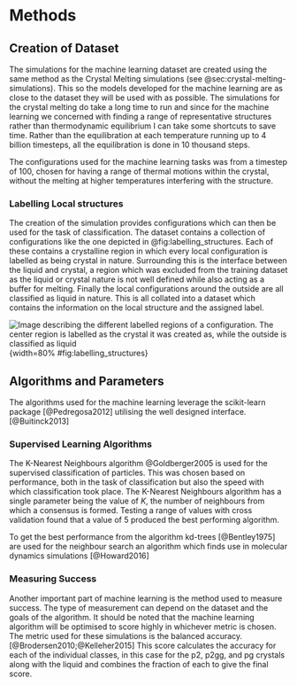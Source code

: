 # Methods

## Creation of Dataset

The simulations for the machine learning dataset
are created using the same method as the Crystal Melting
simulations (see @sec:crystal-melting-simulations).
This so the models developed for the machine learning
are as close to the dataset they will be used with as possible.
The simulations for the crystal melting do take a long time to run
and since for the machine learning we concerned with
finding a range of representative structures rather than thermodynamic equilibrium
I can take some shortcuts to save time.
Rather than the equilibration at each temperature running up to 4 billion timesteps,
all the equilibration is done in 10 thousand steps.

The configurations used for the machine learning tasks
was from a timestep of 100,
chosen for having a range of thermal motions within the crystal,
without the melting at higher temperatures interfering with the structure.

### Labelling Local structures

The creation of the simulation provides configurations
which can then be used for the task of classification.
The dataset contains a collection of configurations
like the one depicted in @fig:labelling_structures.
Each of these contains a crystalline region
in which every local configuration is labelled
as being crystal in nature.
Surrounding this is the interface between the liquid and crystal,
a region which was excluded from the training dataset
as the liquid or crystal nature is not well defined
while also acting as a buffer for melting.
Finally the local configurations around the outside
are all classified as liquid in nature.
This is all collated into a dataset which contains
the information on the local structure and
the assigned label.

![Image describing the different labelled regions of a configuration.
The center region is labelled as the crystal it was created as,
while the outside is classified as liquid](../placeholder_figure.png){width=80% #fig:labelling_structures}

## Algorithms and Parameters

The algorithms used for the machine learning
leverage the scikit-learn package [@Pedregosa2012]
utilising the well designed interface. [@Buitinck2013]

### Supervised Learning Algorithms

The K-Nearest Neighbours algorithm @Goldberger2005
is used for the supervised classification of particles.
This was chosen based on performance,
both in the task of classification
but also the speed with which classification took place.
The K-Nearest Neighbours algorithm has a single parameter
being the value of $K$,
the number of neighbours from which a consensus is formed.
Testing a range of values with cross validation found that a value of 5
produced the best performing algorithm.

To get the best performance from the algorithm
kd-trees [@Bentley1975] are used for the neighbour search
an algorithm which finds use in molecular dynamics simulations [@Howard2016]

### Measuring Success

Another important part of machine learning
is the method used to measure success.
The type of measurement can depend on the dataset
and the goals of the algorithm.
It should be noted that the machine learning algorithm
will be optimised to score highly in whichever metric is chosen.
The metric used for these simulations is the balanced accuracy.
[@Brodersen2010;@Kelleher2015]
This score calculates the accuracy for each of the individual classes,
in this case for the p2, p2gg, and pg crystals along with the liquid
and combines the fraction of each to give the final score.

